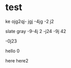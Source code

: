 # test

ke ojg2qj-
 jgj
  -4jg
  -2 j2
 
  
  slate gray
  -9-4j 2
  -j24 
  -9j 42
  
  -0j23 
  
  hello
  0

here
here2
